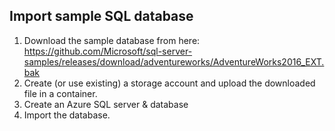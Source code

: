 ## Import sample SQL database
1. Download the sample database from here: https://github.com/Microsoft/sql-server-samples/releases/download/adventureworks/AdventureWorks2016_EXT.bak
2. Create (or use existing) a storage account and upload the downloaded file in a container.   
3. Create an Azure SQL server & database 
4. Import the database.  
